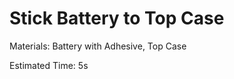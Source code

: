 Stick Battery to Top Case
=========================

Materials: Battery with Adhesive, Top Case

Estimated Time: 5s
